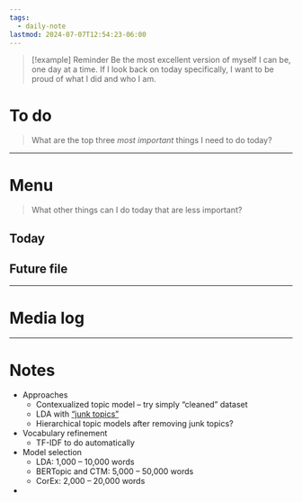 ```yaml
---
tags:
  - daily-note
lastmod: 2024-07-07T12:54:23-06:00
---
```

>[!example] Reminder
>Be the most excellent version of myself I can be, one day at a time. If I look back on today specifically, I want to be proud of what I did and who I am.

# To do

> What are the top three *most important* things I need to do today?



----
# Menu

> What other things can I do today that are less important?
## Today



## Future file

---
# Media log

---
# Notes

- Approaches
	- Contexualized topic model – try simply “cleaned” dataset
	- LDA with [“junk topics”](https://mimno.infosci.cornell.edu/info6150/readings/ECML09_AlSumaitetal.pdf)
	- Hierarchical topic models after removing junk topics?
- Vocabulary refinement
	- TF-IDF to do automatically
- Model selection
	- LDA: 1,000 – 10,000 words
	- BERTopic and CTM: 5,000 – 50,000 words
	- CorEx: 2,000 – 20,000 words
- 